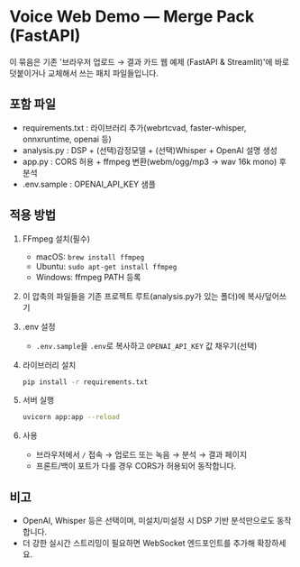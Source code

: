 
# Voice Web Demo — Merge Pack (FastAPI)

이 묶음은 기존 '브라우저 업로드 → 결과 카드 웹 예제 (FastAPI & Streamlit)'에
바로 덧붙이거나 교체해서 쓰는 패치 파일들입니다.

## 포함 파일
- requirements.txt  : 라이브러리 추가(webrtcvad, faster-whisper, onnxruntime, openai 등)
- analysis.py       : DSP + (선택)감정모델 + (선택)Whisper + OpenAI 설명 생성
- app.py            : CORS 허용 + ffmpeg 변환(webm/ogg/mp3 → wav 16k mono) 후 분석
- .env.sample       : OPENAI_API_KEY 샘플

## 적용 방법
1) FFmpeg 설치(필수)
   - macOS: `brew install ffmpeg`
   - Ubuntu: `sudo apt-get install ffmpeg`
   - Windows: ffmpeg PATH 등록

2) 이 압축의 파일들을 기존 프로젝트 루트(analysis.py가 있는 폴더)에 복사/덮어쓰기

3) .env 설정
   - `.env.sample`을 `.env`로 복사하고 `OPENAI_API_KEY` 값 채우기(선택)

4) 라이브러리 설치
   ```bash
   pip install -r requirements.txt
   ```

5) 서버 실행
   ```bash
   uvicorn app:app --reload
   ```

6) 사용
   - 브라우저에서 `/` 접속 → 업로드 또는 녹음 → 분석 → 결과 페이지
   - 프론트/백이 포트가 다를 경우 CORS가 허용되어 동작합니다.

## 비고
- OpenAI, Whisper 등은 선택이며, 미설치/미설정 시 DSP 기반 분석만으로도 동작합니다.
- 더 강한 실시간 스트리밍이 필요하면 WebSocket 엔드포인트를 추가해 확장하세요.
